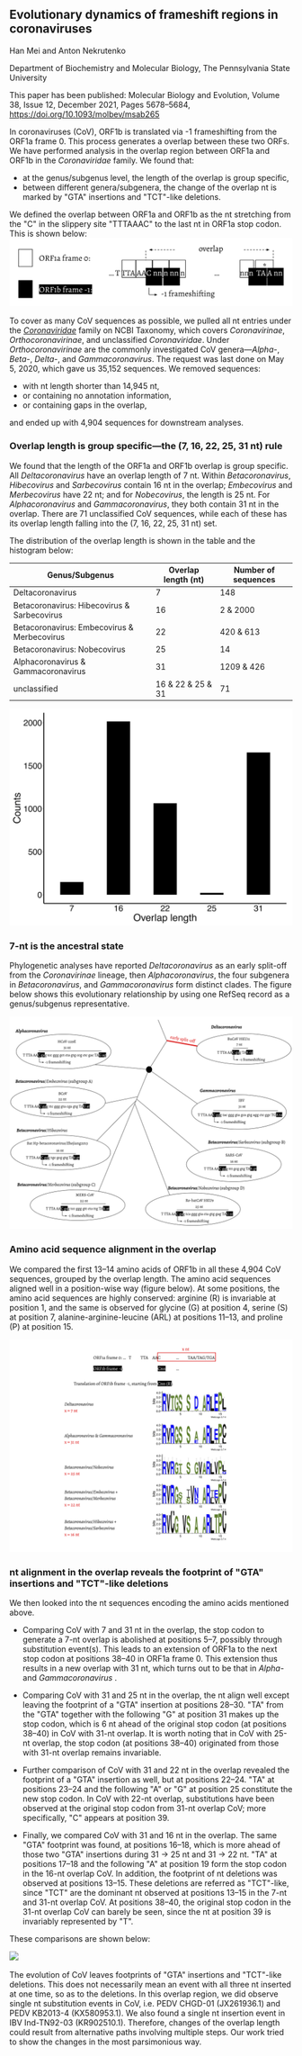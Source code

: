 ## Evolutionary dynamics of frameshift regions in coronaviruses

Han Mei and Anton Nekrutenko

Department of Biochemistry and Molecular Biology, The Pennsylvania State University

This paper has been published: 
Molecular Biology and Evolution, Volume 38, Issue 12, December 2021, Pages 5678–5684, https://doi.org/10.1093/molbev/msab265

In coronaviruses (CoV), ORF1b is translated via -1 frameshifting from the ORF1a frame 0. This process generates a overlap between these two ORFs. We have performed analysis in the overlap region between ORF1a and ORF1b in the _Coronaviridae_ family. We found that: 
- at the genus/subgenus level, the length of the overlap is group specific, 
- between different genera/subgenera, the change of the overlap nt is marked by "GTA" insertions and "TCT"-like deletions. 

We defined the overlap between ORF1a and ORF1b as the nt stretching from the "C" in the slippery site "TTTAAAC" to the last nt in ORF1a stop codon. This is shown below: 
![](Figures/Fig.1A.jpg)

To cover as many CoV sequences as possible, we pulled all nt entries under the [_Coronaviridae_](https://www.ncbi.nlm.nih.gov/Taxonomy/Browser/wwwtax.cgi?mode=Info&id=11118&lvl=3&lin=f&keep=1&srchmode=1&unlock) family on NCBI Taxonomy, which covers _Coronavirinae_, _Orthocoronavirinae_, and unclassified _Coronaviridae_. Under _Orthocoronavirinae_ are the commonly investigated CoV genera—_Alpha-_, _Beta-_, _Delta-_, and _Gammacoronavirus_. The request was last done on May 5, 2020, which gave us 35,152 sequences. We removed sequences: 
- with nt length shorter than 14,945 nt, 
- or containing no annotation information, 
- or containing gaps in the overlap, 

and ended up with 4,904 sequences for downstream analyses. 

### Overlap length is group specific—the (7, 16, 22, 25, 31 nt) rule 

We found that the length of the ORF1a and ORF1b overlap is group specific. All _Deltacoronavirus_ have an overlap length of 7 nt. Within _Betacoronavirus_, _Hibecovirus_ and _Sarbecovirus_ contain 16 nt in the overlap; _Embecovirus_ and _Merbecovirus_ have 22 nt; and for _Nobecovirus_, the length is 25 nt. For _Alphacoronavirus_ and _Gammacoronavirus_, they both contain 31 nt in the overlap. There are 71 unclassified CoV sequences, while each of these has its overlap length falling into the (7, 16, 22, 25, 31 nt) set. 

The distribution of the overlap length is shown in the table and the histogram below: 

| Genus/Subgenus | Overlap length (nt) | Number of sequences |
| --- | --- | --- |
| Deltacoronavirus | 7 | 148 |
| Betacoronavirus: Hibecovirus & Sarbecovirus | 16 | 2 & 2000 | 
| Betacoronavirus: Embecovirus & Merbecovirus | 22 | 420 & 613 | 
| Betacoronavirus: Nobecovirus | 25 | 14 | 
| Alphacoronavirus & Gammacoronavirus | 31 | 1209 & 426 | 
| unclassified | 16 & 22 & 25 & 31 | 71 | 

![](Figures/Fig.1B.jpg)

### 7-nt is the ancestral state

Phylogenetic analyses have reported _Deltacoronavirus_ as an early split-off from the _Coronavirinae_ lineage, then _Alphacoronavirus_, the four subgenera in _Betacoronavirus_, and _Gammacoronavirus_ form distinct clades. The figure below shows this evolutionary relationship by using one RefSeq record as a genus/subgenus representative. 

![](Figures/Fig.2.jpg)

### Amino acid sequence alignment in the overlap

We compared the first 13–14 amino acids of ORF1b in all these 4,904 CoV sequences, grouped by the overlap length. The amino acid sequences aligned well in a position-wise way (figure below). At some positions, the amino acid sequences are highly conserved: arginine (R) is invariable at position 1, and the same is observed for glycine (G) at position 4, serine (S) at position 7, alanine-arginine-leucine (ARL) at positions 11–13, and proline (P) at position 15.

![](Figures/Fig.3.jpg)

### nt alignment in the overlap reveals the footprint of "GTA" insertions and "TCT"-like deletions 

We then looked into the nt sequences encoding the amino acids mentioned above. 
- Comparing CoV with 7 and 31 nt in the overlap, the stop codon to generate a 7-nt overlap is abolished at positions 5–7, possibly through substitution event(s). This leads to an extension of ORF1a to the next stop codon at positions 38–40 in ORF1a frame 0. This extension thus results in a new overlap with 31 nt, which turns out to be that in _Alpha-_ and _Gammacoronavirus_ . 


- Comparing CoV with 31 and 25 nt in the overlap, the nt align well except leaving the footprint of a "GTA" insertion at positions 28–30. "TA" from the "GTA" together with the following "G" at position 31 makes up the stop codon, which is 6 nt ahead of the original stop codon (at positions 38–40) in CoV with 31-nt overlap. It is worth noting that in CoV with 25-nt overlap, the stop codon (at positions 38–40) originated from those with 31-nt overlap remains invariable. 


- Further comparison of CoV with 31 and 22 nt in the overlap revealed the footprint of a "GTA" insertion as well, but at positions 22–24. "TA" at positions 23–24 and the following "A" or "G" at position 25 constitute the new stop codon. In CoV with 22-nt overlap, substitutions have been observed at the original stop codon from 31-nt overlap CoV; more specifically, "C" appears at position 39. 


- Finally, we compared CoV with 31 and 16 nt in the overlap. The same "GTA" footprint was found, at positions 16–18, which is more ahead of those two "GTA" insertions during 31 → 25 nt and 31 → 22 nt. "TA" at positions 17–18 and the following "A" at position 19 form the stop codon in the 16-nt overlap CoV. In addition, the footprint of nt deletions was observed at positions 13–15. These deletions are referred as "TCT"-like, since "TCT" are the dominant nt observed at positions 13–15 in the 7-nt and 31-nt overlap CoV. At positions 38–40, the original stop codon in the 31-nt overlap CoV can barely be seen, since the nt at position 39 is invariably represented by "T". 

These comparisons are shown below: 

![](Figures/Fig.4.jpg)

The evolution of CoV leaves footprints of "GTA" insertions and "TCT"-like deletions. This does not necessarily mean an event with all three nt inserted at one time, so as to the deletions. In this overlap region, we did observe single nt substitution events in CoV, i.e. PEDV CHGD-01 (JX261936.1) and PEDV KB2013-4 (KX580953.1). We also found a single nt insertion event in IBV Ind-TN92-03 (KR902510.1). Therefore, changes of the overlap length could result from alternative paths involving multiple steps. Our work tried to show the changes in the most parsimonious way. 
